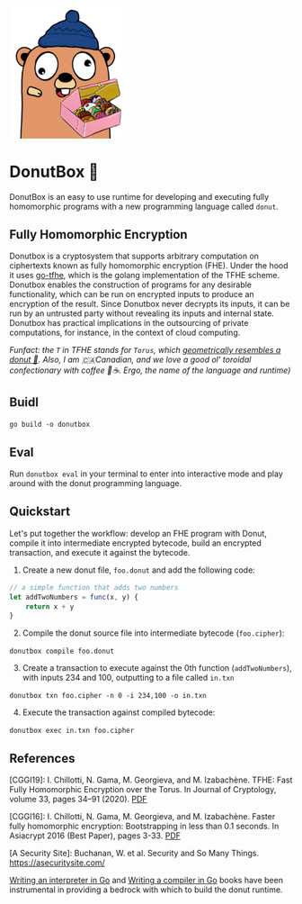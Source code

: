 <img src="img/gopher.png" alt="FHE Gopher" width="200"/>

# DonutBox 🍩
DonutBox is an easy to use runtime for developing and executing fully homomorphic programs with a new programming language called `donut`.

## Fully Homomorphic Encryption
Donutbox is a cryptosystem that supports arbitrary computation on ciphertexts known as fully homomorphic encryption (FHE). Under the hood it uses [go-tfhe](https://github.com/thedonutfactory/go-tfhe), which is the golang implementation of the TFHE scheme. Donutbox enables the construction of programs for any desirable functionality, which can be run on encrypted inputs to produce an encryption of the result. Since Donutbox never decrypts its inputs, it can be run by an untrusted party without revealing its inputs and internal state. Donutbox has practical implications in the outsourcing of private computations, for instance, in the context of cloud computing.

*Funfact: the `T` in TFHE stands for `Torus`, which [geometrically resembles a donut 🍩](https://mathworld.wolfram.com/Torus.html). Also, I am 🇨🇦Canadian, and we love a good ol' toroidal confectionary with coffee 🍩☕. Ergo, the name of the language and runtime)*

## Buidl

`go build -o donutbox`

## Eval

Run `donutbox eval` in your terminal to enter into interactive mode and play around with the donut programming language.

## Quickstart

Let's put together the workflow: develop an FHE program with Donut, compile it into intermediate encrypted bytecode, build an encrypted transaction, and execute it against the bytecode.

1. Create a new donut file, `foo.donut` and add the following code:

```js
// a simple function that adds two numbers
let addTwoNumbers = func(x, y) {
    return x + y
}
```

2. Compile the donut source file into intermediate bytecode (`foo.cipher`):

`donutbox compile foo.donut`

3. Create a transaction to execute against the 0th function (`addTwoNumbers`), with inputs 234 and 100, outputting to a file called `in.txn`

`donutbox txn foo.cipher -n 0 -i 234,100 -o in.txn`

4. Execute the transaction against compiled bytecode:

`donutbox exec in.txn foo.cipher`

## References

[CGGI19]: I. Chillotti, N. Gama, M. Georgieva, and M. Izabachène. TFHE: Fast Fully Homomorphic Encryption over the Torus. In Journal of Cryptology, volume 33, pages 34–91 (2020). [PDF](https://eprint.iacr.org/2018/421.pdf)

[CGGI16]: I. Chillotti, N. Gama, M. Georgieva, and M. Izabachène. Faster fully homomorphic encryption: Bootstrapping in less than 0.1 seconds. In Asiacrypt 2016 (Best Paper), pages 3-33. [PDF](https://eprint.iacr.org/2016/870.pdf)

[A Security Site]: Buchanan, W. et al. Security and So Many Things. https://asecuritysite.com/

[Writing an interpreter in Go](https://interpreterbook.com) and [Writing a compiler in Go](https://compilerbook.com) books have been instrumental in providing a bedrock with which to build the donut runtime.
